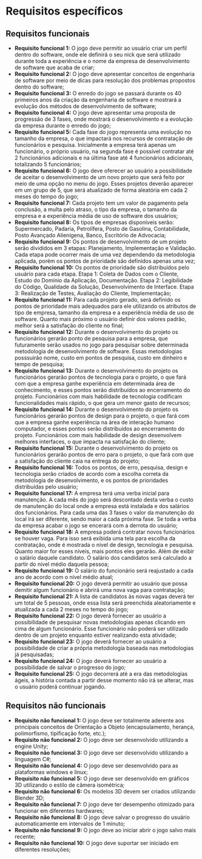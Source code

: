 Requisitos específicos
======================

Requisitos funcionais
---------------------

- **Requisito funcional 1:** O jogo deve permitir ao usuário criar um perfil dentro do software, onde ele definirá o seu nick que será utilizado durante toda a experiência e o nome da empresa de desenvolvimento de software que acaba de criar;
- **Requisito funcional 2:** O jogo deve apresentar conceitos de engenharia de software por meio de dicas para resolução dos problemas propostos dentro do software;
- **Requisito funcional 3:** O enredo do jogo se passará durante os 40 primeiros anos da criação da engenharia de software e mostrará a evolução dos métodos de desenvolvimento de software;
- **Requisito funcional 4:** O jogo deve apresentar uma proposta de progressão de 3 fases, onde mostrará o desenvolvimento e a evolução da empresa durante o enredo do jogo;
- **Requisito funcional 5:** Cada fase do jogo representa uma evolução no tamanho da empresa, o que impactará nos recursos de contratação de funcionários e pesquisa. Inicialmente a empresa terá apenas um funcionário, o próprio usuário, na segunda fase é possível contratar até 2 funcionários adicionais e na última fase até 4 funcionários adicionais, totalizando 5 funcionários;
- **Requisito funcional 6:** O jogo deve oferecer ao usuário a possibilidade de aceitar o desenvolvimento de um novo projeto que será feito por meio de uma opção no menu do jogo. Esses projetos deverão aparecer em um grupo de 5, que será atualizado de forma aleatória em cada 2 meses do tempo do jogo;
- **Requisito funcional 7:** Cada projeto tem um valor de pagamento pela conclusão, a multa pelo atraso, o tipo da empresa, o tamanho da empresa e a experiência média de uso de software dos usuários;
- **Requisito funcional 8:** Os tipos de empresas disponíveis serão: Supermercado, Padaria, Petrolífera, Posto de Gasolina, Contabilidade, Posto Avançado Alienígena, Banco, Escritório de Advocacia;
- **Requisito funcional 9:** Os pontos de desenvolvimento de um projeto serão divididos em 3 etapas: Planejamento, Implementação e Validação. Cada etapa pode ocorrer mais de uma vez dependendo da metodologia aplicada, porém os pontos de prioridade são definidos apenas uma vez;
- **Requisito funcional 10:** Os pontos de prioridade são distribuídos pelo usuário para cada etapa. Etapa 1: Coleta de Dados com o Cliente, Estudo do Domínio da Aplicação, Documentação. Etapa 2: Legibilidade do Código, Qualidade da Solução, Desenvolvimento de Interface. Etapa 3: Realização de Testes, Avaliação do Cliente, Implementação;
- **Requisito funcional 11:** Para cada projeto gerado, será definido os pontos de prioridade mais adequados para ele utilizando os atributos de tipo de empresa, tamanho da empresa e a experiência média de uso de software. Quanto mais próximo o usuário definir dos valores padrão, melhor será a satisfação do cliente no final;
- **Requisito funcional 12:** Durante o desenvolvimento do projeto os funcionários gerarão ponto de pesquisa para a empresa, que futuramente serão usados no jogo para pesquisar sobre determinada metodologia de desenvolvimento de software. Essas metodologias posssuirão nome, custo em pontos de pesquisa, custo em dinheiro e tempo de pesquisa;
- **Requisito funcional 13:** Durante o desenvolvimento do projeto os funcionários gerarão pontos de tecnologia para o projeto, o que fará com que a empresa ganhe experiência em determinada área de conhecimento, e esses pontos serão distribuídos ao encerramento do projeto. Funcionários com mais habilidade de tecnologia codificam funcionalidades mais rápido, o que gera um menor gasto de recursos;
- **Requisito funcional 14:** Durante o desenvolvimento do projeto os funcionários gerarão pontos de design para o projeto, o que fará com que a empresa ganhe experiência na área de interação humano computador, e esses pontos serão distribuídos ao encerramento do projeto. Funcionários com mais habilidade de design desenvolvem melhores interfaces, o que impacta na satisfação do cliente;
- **Requisito funcional 15:** Durante o desenvolvimento do projeto os funcionários gerarão pontos de erro para o projeto, o que fará com que a satisfação do cliente caia na entrega do projeto;
- **Requisito funcional 16:** Todos os pontos, de erro, pesquisa, design e tecnologia serão criados de acordo com a escolha correta da metodologia de desenvolvimento, e os pontos de prioridades distribuídas pelo usuário;
- **Requisito funcional 17:** A empresa terá uma verba inicial para manutenção. A cada mês do jogo será descontado desta verba o custo de manutenção do local onde a empresa está instalada e dos salários dos funcionários. Para cada uma das 3 fases o valor da manutenção do local irá ser diferente, sendo maior a cada próxima fase. Se toda a verba da empresa acabar o jogo se encerará com a derrota do usuário;
- **Requisito funcional 18:** A empresa poderá contratar novos funcionários se houver vaga. Para isso será exibida uma tela para escolha da contratação, onde é mostrada o nível de design, tecnologia e pesquisa. Quanto maior for esses níveis, mais pontos eles gerarão. Além de exibir o salário daquele candidato. O salário dos candidatos será calculado a partir do nível médio daquela pessoa;
- **Requisito funcional 19:** O salário do funcionário será reajustado a cada ano de acordo com o nível médio atual;
- **Requisito funcional 20:** O jogo deverá permitir ao usuário que possa demitir algum funcionário e abrirá uma nova vaga para contratação;
- **Requisito funcional 21:** A lista de candidatos às novas vagas deverá ter um total de 5 pessoas, onde essa lista será preenchida aleatoriamente e atualizada a cada 2 meses no tempo do jogo;
- **Requisito funcional 22:** O jogo deverá fornecer ao usuário a possibilidade de pesquisar novas metodologias apenas clicando em cima de algum funcionário. Esse funcionário não poderá ser utilizado dentro de um projeto enquanto estiver realizando esta atividade;
- **Requisito funcional 23:** O jogo deverá fornecer ao usuário a possibilidade de criar a própria metodologia baseada nas metodologias já pesquisadas;
- **Requisito funcional 24:** O jogo deverá fornecer ao usuário a possibilidade de salvar o progresso do jogo;
- **Requisito funcional 25:** O jogo decorrerá até a era das metodologias ágeis, a história contada a partir desse momento não irá se alterar, mas o usuário poderá continuar jogando.

Requisitos não funcionais
-------------------------

- **Requisito não funcional 1:** O jogo deve ser totalmente aderente aos principais conceitos de Orientação a Objeto (encapsulamento, herança, polimorfismo, tipificação forte, etc.);
- **Requisito não funcional 2:** O jogo deve ser desenvolvido utilizando a engine Unity;
- **Requisito não funcional 3:** O jogo deve ser desenvolvido utilizando a linguagem C#;
- **Requisito não funcional 4:** O jogo deve ser desenvolvido para as plataformas windows e linux;
- **Requisito não funcional 5:** O jogo deve ser desenvolvido em gráficos 3D utilizando o estilo de câmera isométrica;
- **Requisito não funcional 6:** Os modelos 3D devem ser criados utilizando Blender 3D;
- **Requisito não funcional 7:** O jogo deve ter desempenho otimizado para funcionar em diferentes hardwares;
- **Requisito não funcional 8:** O jogo deve salvar o progresso do usuário automaticamente em intervalos de 1 minuto;
- **Requisito não funcional 9:** O jogo deve ao iniciar abrir o jogo salvo mais recente;
- **Requisito não funcional 10:** O jogo deve suportar ser iniciado em diferentes resoluções;
